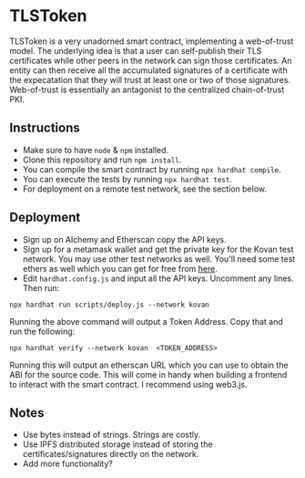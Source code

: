 # TLSToken

TLSToken is a very unadorned smart contract, implementing a web-of-trust model. The underlying idea is that a user can self-publish their TLS certificates while other peers in the network can sign those certificates. An entity can then receive all the accumulated signatures of a certificate with the expecatation that they will trust at least one or two of those signatures. Web-of-trust is essentially an antagonist to the centralized chain-of-trust PKI.

## Instructions
* Make sure to have `node` & `npm` installed.
* Clone this repository and run `npm install`.
* You can compile the smart contract by running `npx hardhat compile`.
* You can execute the tests by running `npx hardhat test`.
* For deployment on a remote test network, see the section below.

## Deployment
* Sign up on Alchemy and Etherscan copy the API keys.
* Sign up for a metamask wallet and get the private key for the Kovan test network. You may use other test networks as well. You'll need some test ethers as well which you can get for free from [here](https://faucet.kovan.network/).
* Edit `hardhat.config.js` and input all the API keys. Uncomment any lines. Then run:
```
npx hardhat run scripts/deploy.js --network kovan
```
Running the above command will output a Token Address. Copy that and run the following:
```
npx hardhat verify --network kovan  <TOKEN_ADDRESS>
```
Running this will output an etherscan URL which you can use to obtain the ABI for the source code. This will come in handy when building a frontend to interact with the smart contract. I recommend using web3.js.

## Notes  
* Use bytes instead of strings. Strings are costly.
* Use IPFS distributed storage instead of storing the certificates/signatures directly on the network.
* Add more functionality?